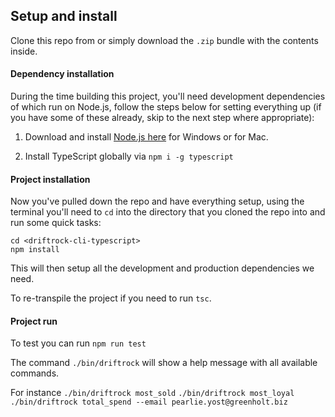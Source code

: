 ## Setup and install

Clone this repo from or simply download the `.zip` bundle with the contents inside.

#### Dependency installation

During the time building this project, you'll need development dependencies of
which run on Node.js, follow the steps below for setting everything up (if you
have some of these already, skip to the next step where appropriate):

1. Download and install [Node.js here](https://nodejs.org/en/download/) for
   Windows or for Mac.

2. Install TypeScript globally via `npm i -g typescript`

#### Project installation

Now you've pulled down the repo and have everything setup, using the terminal
you'll need to `cd` into the directory that you cloned the repo into and run
some quick tasks:

```
cd <driftrock-cli-typescript>
npm install
```
This will then setup all the development and production dependencies we need.

To re-transpile the project if you need to run `tsc`.

#### Project run
To test you can run `npm run test`

The command `./bin/driftrock` will show a help message with all available commands. 

For instance
`./bin/driftrock most_sold`
`./bin/driftrock most_loyal`
`./bin/driftrock total_spend --email pearlie.yost@greenholt.biz`



